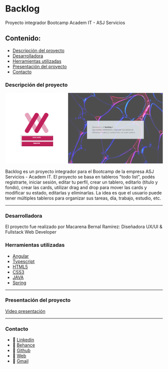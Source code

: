 # Backlog
Proyecto integrador Bootcamp Academ IT - ASJ Servicios

## Contenido:
* [Descripción del proyecto](#Descripción-del-proyecto)
* [Desarrolladora](#Desarrolladora)
* [Herramientas utilizadas](#Herramientas-utilizadas)
* [Presentación del proyecto](#Presentación-del-proyecto)
* [Contacto](#Contacto)

### Descripción del proyecto

![Portada backlog](https://github.com/Mcsand22/backlog-final/blob/master/assets/img/presentation.PNG)

Backlog es un proyecto integrador para el Bootcamp de la empresa ASJ Servicios - Academ IT. El proyecto se basa en tableros "todo list", podés registrarte, iniciar sesión, editar tu perfil, crear un tablero, editarlo (título y fondo), crear las cards, utilizar drag and drop para mover las cards y modificar su estado, editarlas y eliminarlas.
La idea es que el usuario puede tener múltiples tableros para organizar sus tareas, día, trabajo, estudio, etc.

***

### Desarrolladora

El proyecto fue realizado por Macarena Bernal Ramírez: Diseñadora UX/UI & Fullstack Web Developer

### Herramientas utilizadas
* [Angular]([https://cdn.jsdelivr.net/gh/devicons/devicon@v2.15.1/devicon.min.css](https://upload.wikimedia.org/wikipedia/commons/thumb/c/cf/Angular_full_color_logo.svg/512px-Angular_full_color_logo.svg.png))
* [Typescript](https://cdn.jsdelivr.net/gh/devicons/devicon@v2.15.1/devicon.min.css)
* [HTML5](https://cdn.jsdelivr.net/gh/devicons/devicon@v2.15.1/devicon.min.css)
* [CSS3](https://cdn.jsdelivr.net/gh/devicons/devicon@v2.15.1/devicon.min.css)
* [JAVA](https://cdn.jsdelivr.net/gh/devicons/devicon@v2.15.1/devicon.min.css)
* [Spring](https://cdn.jsdelivr.net/gh/devicons/devicon@v2.15.1/devicon.min.css)

***

### Presentación del proyecto

<a href="https://drive.google.com/file/d/10GYbjLnw9XythvRA1SXfVUIGmXcNgLO6/view?usp=sharing">Video presentación</a>

***

### Contacto

* 💼 <a href="https://www.linkedin.com/in/macarena-bernal-ramirez/">Linkedin</a>
* 💼 <a href="https://www.behance.net/macarenbernal">Behance</a>
* 💼 <a href="https://github.com/Mcsand22">Github</a>
* 🔗 <a href="https://mcsand22.github.io/Bym-web/">Web</a>
* 📧 <a href="mailto:mabernal94@gmail.com" name="mail">Gmail</a>
